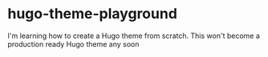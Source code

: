 # hugo-theme-playground
I'm learning how to create a Hugo theme from scratch. This won't become a production ready Hugo theme any soon
